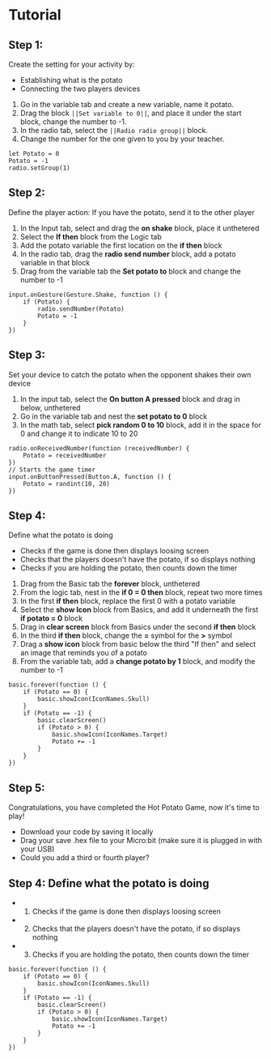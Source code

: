 # Tutorial

## Step 1: 
Create the setting for your activity by:
- Establishing what is the potato
- Connecting the two players devices


1. Go in the variable tab and create a new variable, name it potato.
2. Drag the block ``||Set variable to 0||``, and place it under the start block, change the number to -1.
3. In the radio tab, select the ``||Radio radio group||`` block. 
4. Change the number for the one given to you by your teacher. 


```blocks
let Potato = 0
Potato = -1
radio.setGroup(1)
``` 

## Step 2: 

Define the player action: If you have the potato, send it to the other player 
1. In the Input tab, select and drag the **on shake** block, place it unthetered
2. Select the **If then** block from the Logic tab
3. Add the potato variable the first location on the **if then** block
4. In the radio tab, drag the **radio send number** block, add a potato variable in that block 
5. Drag from the variable tab the **Set potato to** block and change the number to -1 


```blocks 
input.onGesture(Gesture.Shake, function () {
    if (Potato) {
        radio.sendNumber(Potato)
        Potato = -1
    }
})
```

## Step 3: 

Set your device to catch the potato when the opponent shakes their own device
1. In the input tab, select the **On button A pressed** block and drag in below, unthetered 
2. Go in the variable tab and nest the **set potato to 0** block
3. In the math tab, select **pick random 0 to 10** block, add it in the space for 0 and change it to indicate 10 to 20


```blocks
radio.onReceivedNumber(function (receivedNumber) {
    Potato = receivedNumber
})
// Starts the game timer
input.onButtonPressed(Button.A, function () {
    Potato = randint(10, 20)
})
```


## Step 4: 
Define what the potato is doing
- Checks if the game is done then displays loosing screen
- Checks that the players doesn't have the potato, if so displays nothing
- Checks if you are holding the potato, then counts down the timer

1. Drag from the Basic tab the **forever** block, unthetered
2. From the logic tab, nest in the **if 0 = 0 then** block, repeat two more times
3. In the first **if then** block, replace the first 0 with a potato variable 
4. Select the **show Icon** block from Basics, and add it underneath the first **if potato = 0** block
5. Drag in **clear screen** block from Basics under the second **if then** block
6. In the third **if then** block, change the **=** symbol for the **>** symbol
7. Drag a **show icon** block from basic below the third "If then" and select an image that reminds you of a potato
8. From the variable tab, add a **change potato by 1** block, and modify the number to -1


```blocks
basic.forever(function () {
    if (Potato == 0) {
        basic.showIcon(IconNames.Skull)
    }
    if (Potato == -1) {
        basic.clearScreen()
        if (Potato > 0) {
            basic.showIcon(IconNames.Target)
            Potato += -1
        }
    }
})
```


## Step 5: 

Congratulations, you have completed the Hot Potato Game, now it's time to play! 
- Download your code by saving it locally
- Drag your save .hex file to your Micro:bit (make sure it is plugged in with your USB)
- Could you add a third or fourth player? 



## Step 4: Define what the potato is doing
- 1) Checks if the game is done then displays loosing screen
- 2) Checks that the players doesn't have the potato, if so displays nothing
- 3) Checks if you are holding the potato, then counts down the timer
```blocks
basic.forever(function () {
    if (Potato == 0) {
        basic.showIcon(IconNames.Skull)
    }
    if (Potato == -1) {
        basic.clearScreen()
        if (Potato > 0) {
            basic.showIcon(IconNames.Target)
            Potato += -1
        }
    }
})
```
